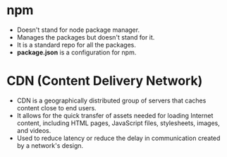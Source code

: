 # npm
- Doesn't stand for node package manager.
- Manages the packages but doesn't stand for it.
- It is a standard repo for all the packages.
- **package.json** is a configuration for npm.

# CDN (Content Delivery Network)
- CDN is a geographically distributed group of servers that caches content close to end users. 
- It allows for the quick transfer of assets needed for loading Internet content, including HTML pages, JavaScript files, stylesheets, images, and videos.
- Used to reduce latency or reduce the delay in communication created by a network's design.

